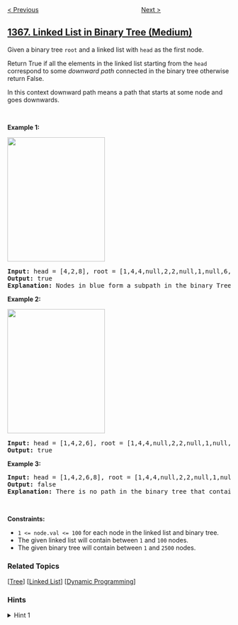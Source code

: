 <!--|This file generated by command(leetcode description); DO NOT EDIT.    |-->
<!--+----------------------------------------------------------------------+-->
<!--|@author    openset <openset.wang@gmail.com>                           |-->
<!--|@link      https://github.com/openset                                 |-->
<!--|@home      https://github.com/openset/leetcode                        |-->
<!--+----------------------------------------------------------------------+-->

[< Previous](../rank-teams-by-votes "Rank Teams by Votes")
　　　　　　　　　　　　　　　　
[Next >](../minimum-cost-to-make-at-least-one-valid-path-in-a-grid "Minimum Cost to Make at Least One Valid Path in a Grid")

## [1367. Linked List in Binary Tree (Medium)](https://leetcode.com/problems/linked-list-in-binary-tree "二叉树中的列表")

<p>Given a binary tree <code>root</code> and a&nbsp;linked list with&nbsp;<code>head</code>&nbsp;as the first node.&nbsp;</p>

<p>Return True if all the elements in the linked list starting from the <code>head</code> correspond to some <em>downward path</em> connected in the binary tree&nbsp;otherwise return False.</p>

<p>In this context downward path means a path that starts at some node and goes downwards.</p>

<p>&nbsp;</p>
<p><strong>Example 1:</strong></p>

<p><strong><img alt="" src="https://assets.leetcode.com/uploads/2020/02/12/sample_1_1720.png" style="width: 220px; height: 280px;" /></strong></p>

<pre>
<strong>Input:</strong> head = [4,2,8], root = [1,4,4,null,2,2,null,1,null,6,8,null,null,null,null,1,3]
<strong>Output:</strong> true
<strong>Explanation:</strong> Nodes in blue form a subpath in the binary Tree.  
</pre>

<p><strong>Example 2:</strong></p>

<p><strong><img alt="" src="https://assets.leetcode.com/uploads/2020/02/12/sample_2_1720.png" style="width: 220px; height: 280px;" /></strong></p>

<pre>
<strong>Input:</strong> head = [1,4,2,6], root = [1,4,4,null,2,2,null,1,null,6,8,null,null,null,null,1,3]
<strong>Output:</strong> true
</pre>

<p><strong>Example 3:</strong></p>

<pre>
<strong>Input:</strong> head = [1,4,2,6,8], root = [1,4,4,null,2,2,null,1,null,6,8,null,null,null,null,1,3]
<strong>Output:</strong> false
<strong>Explanation:</strong> There is no path in the binary tree that contains all the elements of the linked list from <code>head</code>.
</pre>

<p>&nbsp;</p>
<p><strong>Constraints:</strong></p>

<ul>
	<li><code>1 &lt;= node.val&nbsp;&lt;= 100</code>&nbsp;for each node in the linked list and binary tree.</li>
	<li>The given linked list will contain between&nbsp;<code>1</code>&nbsp;and <code>100</code>&nbsp;nodes.</li>
	<li>The given binary tree will contain between&nbsp;<code>1</code>&nbsp;and&nbsp;<code>2500</code>&nbsp;nodes.</li>
</ul>

### Related Topics
  [[Tree](../../tag/tree/README.md)]
  [[Linked List](../../tag/linked-list/README.md)]
  [[Dynamic Programming](../../tag/dynamic-programming/README.md)]

### Hints
<details>
<summary>Hint 1</summary>
Create recursive function, given a pointer in a Linked List and any node in the Binary Tree. Check if all the elements in the linked list starting from the head correspond to some downward path in the binary tree.
</details>

